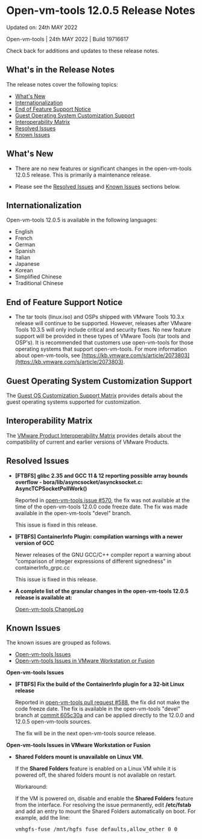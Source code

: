 #                Open-vm-tools 12.0.5 Release Notes

Updated on: 24th MAY 2022

Open-vm-tools | 24th MAY 2022 | Build 19716617

Check back for additions and updates to these release notes.

## What's in the Release Notes

The release notes cover the following topics:

*   [What's New](#whatsnew)
*   [Internationalization](#i18n)
*   [End of Feature Support Notice](#endoffeaturesupport)
*   [Guest Operating System Customization Support](#guestop)
*   [Interoperability Matrix](#interop)
*   [Resolved Issues](#resolvedissues)
*   [Known Issues](#knownissues)

## <a id="whatsnew" name="whatsnew"></a>What's New

*   There are no new features or significant changes in the open-vm-tools 12.0.5 release.  This is primarily a maintenance release.

*   Please see the [Resolved Issues](#resolvedissues) and [Known Issues](#knownissues) sections below.

## <a id="i18n" name="i18n"></a>Internationalization

Open-vm-tools 12.0.5 is available in the following languages:

*   English
*   French
*   German
*   Spanish
*   Italian
*   Japanese
*   Korean
*   Simplified Chinese
*   Traditional Chinese

## <a id="endoffeaturesupport" name="endoffeaturesupport"></a>End of Feature Support Notice

*   The tar tools (linux.iso) and OSPs shipped with VMware Tools 10.3.x release will continue to be supported. However, releases after VMware Tools 10.3.5 will only include critical and security fixes. No new feature support will be provided in these types of VMware Tools (tar tools and OSP's). It is recommended that customers use open-vm-tools for those operating systems that support open-vm-tools. For more information about open-vm-tools, see [https://kb.vmware.com/s/article/2073803](https://kb.vmware.com/s/article/2073803).

## <a id="guestop" name="guestop"></a>Guest Operating System Customization Support

The [Guest OS Customization Support Matrix](http://partnerweb.vmware.com/programs/guestOS/guest-os-customization-matrix.pdf) provides details about the guest operating systems supported for customization.

## <a id="interop" name="interop"></a>Interoperability Matrix

The [VMware Product Interoperability Matrix](http://partnerweb.vmware.com/comp_guide2/sim/interop_matrix.php) provides details about the compatibility of current and earlier versions of VMware Products.

## <a id="resolvedissues" name ="resolvedissues"></a> Resolved Issues

*   **[FTBFS] glibc 2.35 and GCC 11 & 12 reporting possible array bounds overflow - bora/lib/asyncsocket/asyncksocket.c: AsyncTCPSocketPollWork()**

    Reported in [open-vm-tools issue #570](https://github.com/vmware/open-vm-tools/issues/570), the fix was not available at the time of the open-vm-tools 12.0.0 code freeze date.  The fix was made available in the open-vm-tools "devel" branch.

    This issue is fixed in this release.

*   **[FTBFS] ContainerInfo Plugin: compilation warnings with a newer version of GCC**

    Newer releases of the GNU GCC/C++ compiler report a warning about "comparison of integer expressions of different signedness" in containerInfo_grpc.cc

    This issue is fixed in this release.

*   **A complete list of the granular changes in the open-vm-tools 12.0.5 release is available at:**

    [Open-vm-tools ChangeLog](https://github.com/vmware/open-vm-tools/blob/stable-12.0.5/open-vm-tools/ChangeLog)


## <a id="knownissues" name="knownissues"></a>Known Issues

The known issues are grouped as follows.

*   [Open-vm-tools Issues](#open-vm-tools-issues-known)
*   [Open-vm-tools Issues in VMware Workstation or Fusion](#open-vm-tools-issues-in-vmware-workstation-or-fusion-known)

**<a id="open-vm-tools-issues-known" name="open-vm-tools-issues-known"></a>Open-vm-tools Issues**

*   **[FTBFS] Fix the build of the ContainerInfo plugin for a 32-bit Linux release**

    Reported in [open-vm-tools pull request #588](https://github.com/vmware/open-vm-tools/pull/588), the fix did not make the code freeze date.   The fix is available in the open-vm-tools "devel" branch at [commit 605c30a](https://github.com/vmware/open-vm-tools/commit/605c30a33f6dedc07ded8e24ce1491fba162ce82) and can be applied directly to the 12.0.0 and 12.0.5 open-vm-tools sources.

    The fix will be in the next open-vm-tools source release.

**<a id="open-vm-tools-issues-in-vmware-workstation-or-fusion-known" name="open-vm-tools-issues-in-vmware-workstation-or-fusion-known"></a>Open-vm-tools Issues in VMware Workstation or Fusion**

*   **Shared Folders mount is unavailable on Linux VM.**

    If the **Shared Folders** feature is enabled on a Linux VM while it is powered off, the shared folders mount is not available on restart.

    Workaround:

    If the VM is powered on, disable and enable the **Shared Folders** feature from the interface. For resolving the issue permanently, edit **/etc/fstab** and add an entry to mount the Shared Folders automatically on boot.  For example, add the line:

    <tt>vmhgfs-fuse   /mnt/hgfs    fuse    defaults,allow_other    0    0</tt>


